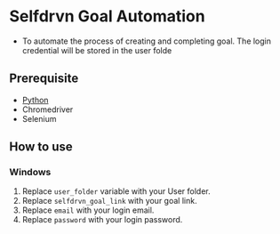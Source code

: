 # Selfdrvn Goal Automation
- To automate the process of creating and completing goal. The login credential will be stored in the user folde

## Prerequisite
- [Python](https://www.python.org/downloads/)
- Chromedriver
- Selenium

## How to use

### Windows
1. Replace `user_folder` variable with your User folder.
2. Replace `selfdrvn_goal_link` with your goal link.
3. Replace `email` with your login email.
4. Replace `password` with your login password.
